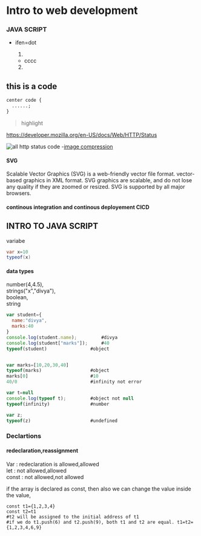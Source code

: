 # Intro to web development

### JAVA SCRIPT

- ifen=dot

  1.

  - cccc

  2.

## this is a code

```css
center code {
  ......;
}
```

> highlight

https://developer.mozilla.org/en-US/docs/Web/HTTP/Status

![all http status code](https://udzial.com/wp-content/uploads/2021/04/HTTP-Status-Code-Nmemonics.png) -[image compression](https://squoosh.app/)

#### SVG

Scalable Vector Graphics (SVG) is a web-friendly vector file format. vector-based graphics in XML format.
SVG graphics are scalable, and do not lose any quality if they are zoomed or resized. SVG is supported by all major browsers.

#### continous integration and continous deployement CICD

## INTRO TO JAVA SCRIPT

variabe

```java script
var x=10
typeof(x)
```

#### data types

number(4,4.5),  
strings("x","divya"),  
boolean,  
string

```javascript
var student={
  name:"divya",
  marks:40
}
console.log(student.name);         #divya
console.log(student["marks"]);     #40
typeof(student)                #object


var marks=[10,20,30,40]
typeof(marks)                  #object
marks[0]                       #10
40/0                           #infinity not error

var t=null
console.log(typeof t);         #object not null
typeof(infinity)               #number

var z;
typeof(z)                      #undefined
```

### Declartions

#### redeclaration,reassignment

Var : redeclaration is allowed,allowed  
let : not allowed,allowed  
const : not allowed,not allowed

if the array is declared as const, then also we can change the value inside the value,

```
const t1={1,2,3,4}
const t2=t1
#t2 will be assigned to the initial address of t1
#if we do t1.push(6) and t2.push(9), both t1 and t2 are equal. t1=t2={1,2,3,4,6,9}
```
